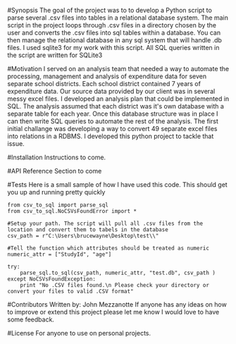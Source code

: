 #Synopsis
The goal of the project was to to develop a Python script to parse several .csv files into tables in a relational database system. The main script in the project loops through .csv files in a directory chosen by the user  and  converts the .csv files  into sql tables within a database. You can then manage the relational database in any sql system that will handle .db files. I  used sqlite3 for my work with this script. All SQL queries written in the script are written for SQLite3

#Motivation
I served on an analysis team that needed a way to automate the processing, management and analysis of expenditure data for seven separate school districts. Each school district contained 7 years of expenditure data. Our source data provided by our client was in several messy excel files. I developed an analysis plan that could be implemented in SQL. The analysis assumed that each district was it's own database with a separate table for each year. Once this database structure was in place I can then write SQL queries to automate the rest of the analysis. The first initial challange was developing a way to convert 49 separate excel files into relations in a RDBMS. I developed this python project to tackle that issue. 

#Installation
Instructions to come.

#API Reference
Section to come

#Tests
Here is a small sample of how I have used this code. This should get you up and running pretty quickly 

```
from csv_to_sql import parse_sql
from csv_to_sql.NoCSVsFoundError import *

#Setup your path. The script will pull all .csv files from the location and convert them to tabels in the database
csv_path = r"C:\Users\brucewayne\Desktop\test\\"

#Tell the function which attributes should be treated as numeric
numeric_attr = ["StudyId", "age"]

try:
    parse_sql.to_sql(csv_path, numeric_attr, "test.db", csv_path )
except NoCSVsFoundException:
    print "No .CSV files found.\n Please check your directory or convert your files to valid .CSV format"
```
#Contributors
Written by: John Mezzanotte
If anyone has any ideas on how to improve or extend this project please let me know I would love to have some feedback. 

#License
For anyone to use on personal projects. 
